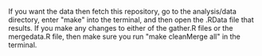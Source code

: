 If you want the data then fetch this repository, go to the analysis/data directory, enter "make" into the terminal, and then open the .RData file that results. If you make any changes to either of the gather.R files or the mergedata.R file, then make sure you run "make cleanMerge all" in the terminal.